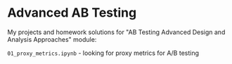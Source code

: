 # Advanced AB Testing

My projects and homework solutions for "AB Testing Advanced Design and Analysis Approaches" module:   

`01_proxy_metrics.ipynb` - looking for proxy metrics for A/B testing      
